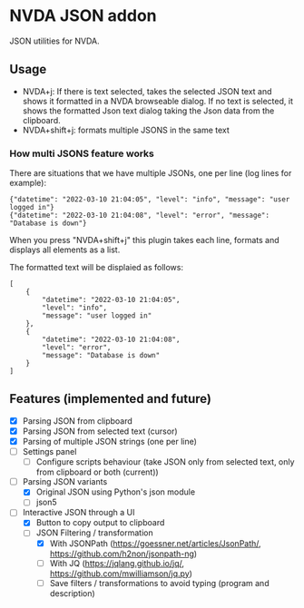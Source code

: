 # NVDA JSON addon

JSON utilities for NVDA.

## Usage

* NVDA+j: If there is text selected, takes the selected JSON text and shows it formatted in a NVDA browseable dialog. If no text is selected, it shows the formatted Json text dialog taking the Json data from the clipboard.
* NVDA+shift+j: formats multiple JSONS in the same text

### How multi JSONS feature works

There are situations that we have multiple JSONs, one per line (log lines for example):

```
{"datetime": "2022-03-10 21:04:05", "level": "info", "message": "user logged in"}
{"datetime": "2022-03-10 21:04:08", "level": "error", "message": "Database is down"}
```

When you press "NVDA+shift+j" this plugin takes each line, formats and displays all elements as a list.

The formatted text will be displaied as follows:

```
[
    {
        "datetime": "2022-03-10 21:04:05",
        "level": "info",
        "message": "user logged in"
    },
    {
        "datetime": "2022-03-10 21:04:08",
        "level": "error",
        "message": "Database is down"
    }
]
```

## Features (implemented and future)

* [x] Parsing JSON from clipboard
* [x] Parsing JSON from selected text (cursor)
* [x] Parsing of multiple JSON strings (one per line)
* [ ] Settings panel
  * [ ] Configure scripts behaviour (take JSON only from selected text, only from clipboard or both (current))
* [ ] Parsing JSON variants
  * [x] Original JSON using Python's json module
  * [ ] json5
* [ ] Interactive JSON through a UI
  * [x] Button to copy output to clipboard
  * [ ] JSON Filtering / transformation
    * [x] With JSONPath (https://goessner.net/articles/JsonPath/, https://github.com/h2non/jsonpath-ng)
    * [ ] With JQ (https://jqlang.github.io/jq/, https://github.com/mwilliamson/jq.py)
    * [ ] Save filters / transformations to avoid typing (program and description)
